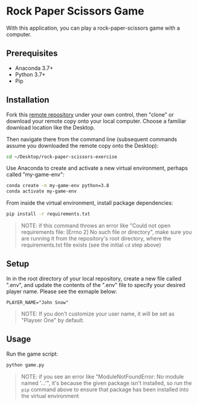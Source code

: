 # Rock Paper Scissors Game

With this application, you can play a rock-paper-scissors game with a computer.

## Prerequisites

  + Anaconda 3.7+
  + Python 3.7+
  + Pip

## Installation

Fork this [remote repository](https://github.com/sshshana/rock-paper-scissors-exercise) under your own control, then "clone" or download your remote copy onto your local computer. Choose a familiar download location like the Desktop.

Then navigate there from the command line (subsequent commands assume you downloaded the remote copy onto the Desktop):

```sh
cd ~/Desktop/rock-paper-scissors-exercise
```

Use Anaconda to create and activate a new virtual environment, perhaps called "my-game-env":

```sh
conda create -n my-game-env python=3.8
conda activate my-game-env
```

From inside the virtual environment, install package dependencies:

```sh
pip install -r requirements.txt
```

> NOTE: if this command throws an error like "Could not open requirements file: [Errno 2] No such file or directory", make sure you are running it from the repository's root directory, where the requirements.txt file exists (see the initial `cd` step above)

## Setup

In in the root directory of your local repository, create a new file called ".env", and update the contents of the ".env" file to specify your desired player name. Please see the exmaple below:

    PLAYER_NAME="John Snow"

> NOTE: If you don't customize your user name, it will be set as "Playser One" by default.

## Usage

Run the game script:

```py
python game.py
```

> NOTE: if you see an error like "ModuleNotFoundError: No module named '...'", it's because the given package isn't installed, so run the `pip` command above to ensure that package has been installed into the virtual environment